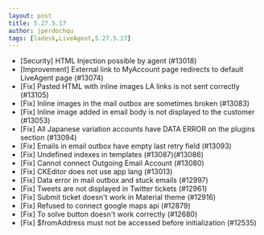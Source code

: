 ```yaml
---
layout: post
title: 5.27.5.17
author: jperdochqu
tags: [ladesk,LiveAgent,5.27.5.17]
---
```


- [Security] HTML Injection possible by agent (#13018)
- [Improvement] External link to MyAccount page redirects to default LiveAgent page (#13074)
- [Fix] Pasted HTML with inline images LA links is not sent correctly (#13105)
- [Fix] Inline images in the mail outbox are sometimes broken (#13083)
- [Fix] Inline image added in email body is not displayed to the customer (#13053)
- [Fix] All Japanese variation accounts have DATA ERROR on the plugins section (#13094)
- [Fix] Emails in email outbox have empty last retry field (#13093)
- [Fix] Undefined indexes in templates (#13087)(#13086)
- [Fix] Cannot connect Outgoing Email Account (#13080)
- [Fix] CKEditor does not use app lang (#13013)
- [Fix] Data error in mail outbox and stuck emails (#12997)
- [Fix] Tweets are not displayed in Twitter tickets (#12961)
- [Fix] Submit ticket doesn't work in Material theme (#12916)
- [Fix] Refused to connect google maps api (#12879)
- [Fix] To solve button doesn't work correctly (#12680)
- [Fix] $fromAddress must not be accessed before initialization (#12535)
